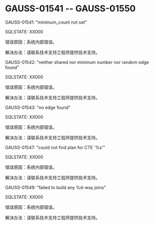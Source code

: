 # GAUSS-01541 -- GAUSS-01550

GAUSS-01541: "minimum\_count not set"

SQLSTATE: XX000

错误原因：系统内部错误。

解决办法：请联系技术支持工程师提供技术支持。

GAUSS-01542: "neither shared nor minimum number nor random edge found"

SQLSTATE: XX000

错误原因：系统内部错误。

解决办法：请联系技术支持工程师提供技术支持。

GAUSS-01543: "no edge found"

SQLSTATE: XX000

错误原因：系统内部错误。

解决办法：请联系技术支持工程师提供技术支持。

GAUSS-01547: "could not find plan for CTE '%s'"

SQLSTATE: XX000

错误原因：系统内部错误。

解决办法：请联系技术支持工程师提供技术支持。

GAUSS-01549: "failed to build any %d-way joins"

SQLSTATE: XX000

错误原因：系统内部错误。

解决办法：请联系技术支持工程师提供技术支持。

